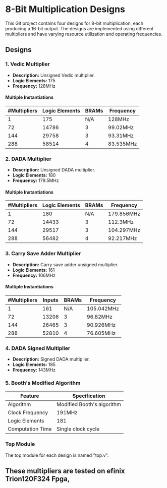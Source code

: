 # 8-Bit Multiplication Designs

This Git project contains four designs for 8-bit multiplication, each producing a 16-bit output. The designs are implemented using different multipliers and have varying resource utilization and operating frequencies.

## Designs

### 1. Vedic Multiplier

- **Description:** Unsigned Vedic multiplier.
- **Logic Elements:** 175
- **Frequency:** 128MHz

#### Multiple Instantiations

| #Multipliers | Logic Elements  |  BRAMs | Frequency |
|--------------|-----------------|-------|-----------|
| 1            | 175             | N/A   | 128MHz    |
| 72           | 14786           | 3     | 99.02MHz  |
| 144          | 29758           | 3     | 93.31MHz  |
| 288          | 58514           | 4     | 83.535MHz |

### 2. DADA Multiplier

- **Description:** Unsigned DADA multiplier.
- **Logic Elements:** 180
- **Frequency:** 179.5MHz

#### Multiple Instantiations

| #Multipliers | Logic Elements | BRAMs | Frequency |
|--------------|----------------|-------|-----------|
| 1            | 180            |  N/A  | 179.856MHz|
| 72           | 14433          |  3    | 112.3MHz  |
| 144          | 29517          |  3    | 104.297MHz|
| 288          | 56482          |  4    | 92.217MHz |

### 3. Carry Save Adder Multiplier

- **Description:** Carry save adder unsigned multiplier.
- **Logic Elements:** 161
- **Frequency:** 106MHz

#### Multiple Instantiations

| #Multipliers | Inputs | BRAMs | Frequency |
|--------------|--------|-------|-----------|
| 1            | 161    | N/A   | 105.042MHz|
| 72           | 13206  | 3     | 96.82MHz  |
| 144          | 26465  | 3     | 90.926MHz |
| 288          | 52810  | 4     | 76.605MHz |

### 4. DADA Signed Multiplier

- **Description:** Signed DADA multiplier.
- **Logic Elements:** 185
- **Frequency:** 143MHz


### 5. Booth's Modified Algorithm
| Feature                    | Specification                       |
|----------------------------|-------------------------------------|
| Algorithm                  | Modified Booth's algorithm           |
| Clock Frequency            | 191MHz                              |
| Logic Elements             | 181                                 |
| Computation Time           | Single clock cycle                  |

  

### Top Module

The top module for each design is named "top.v".

## These multipliers are tested on efinix Trion120F324 Fpga,



